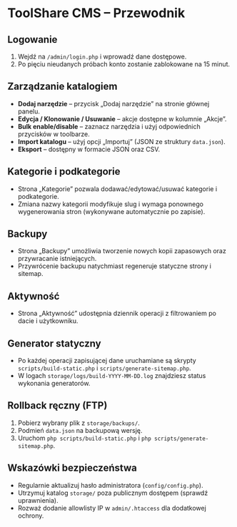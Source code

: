 # ToolShare CMS – Przewodnik

## Logowanie
1. Wejdź na `/admin/login.php` i wprowadź dane dostępowe.
2. Po pięciu nieudanych próbach konto zostanie zablokowane na 15 minut.

## Zarządzanie katalogiem
- **Dodaj narzędzie** – przycisk „Dodaj narzędzie” na stronie głównej panelu.
- **Edycja / Klonowanie / Usuwanie** – akcje dostępne w kolumnie „Akcje”.
- **Bulk enable/disable** – zaznacz narzędzia i użyj odpowiednich przycisków w toolbarze.
- **Import katalogu** – użyj opcji „Importuj” (JSON ze struktury `data.json`).
- **Eksport** – dostępny w formacie JSON oraz CSV.

## Kategorie i podkategorie
- Strona „Kategorie” pozwala dodawać/edytować/usuwać kategorie i podkategorie.
- Zmiana nazwy kategorii modyfikuje slug i wymaga ponownego wygenerowania stron (wykonywane automatycznie po zapisie).

## Backupy
- Strona „Backupy” umożliwia tworzenie nowych kopii zapasowych oraz przywracanie istniejących.
- Przywrócenie backupu natychmiast regeneruje statyczne strony i sitemap.

## Aktywność
- Strona „Aktywność” udostępnia dziennik operacji z filtrowaniem po dacie i użytkowniku.

## Generator statyczny
- Po każdej operacji zapisującej dane uruchamiane są skrypty `scripts/build-static.php` i `scripts/generate-sitemap.php`.
- W logach `storage/logs/build-YYYY-MM-DD.log` znajdziesz status wykonania generatorów.

## Rollback ręczny (FTP)
1. Pobierz wybrany plik z `storage/backups/`.
2. Podmień `data.json` na backupową wersję.
3. Uruchom `php scripts/build-static.php` i `php scripts/generate-sitemap.php`.

## Wskazówki bezpieczeństwa
- Regularnie aktualizuj hasło administratora (`config/config.php`).
- Utrzymuj katalog `storage/` poza publicznym dostępem (sprawdź uprawnienia).
- Rozważ dodanie allowlisty IP w `admin/.htaccess` dla dodatkowej ochrony.
